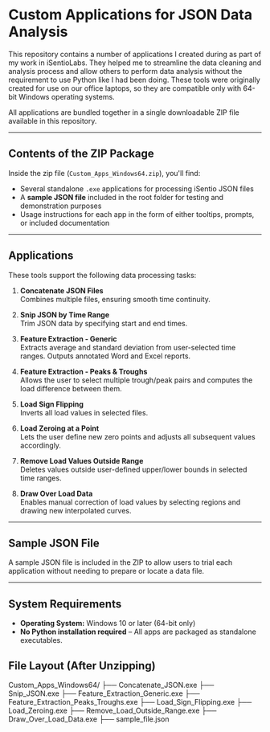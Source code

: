 # Custom Applications for JSON Data Analysis

This repository contains a number of applications I created during as part of my work in iSentioLabs. They helped me to streamline the data cleaning and analysis process and allow others to perform data analysis without the requirement to use Python like I had been doing. These tools were originally created for use on our office laptops, so they are compatible only with 64-bit Windows operating systems.

All applications are bundled together in a single downloadable ZIP file available in this repository.

---

## Contents of the ZIP Package

Inside the zip file (`Custom_Apps_Windows64.zip`), you'll find:

- Several standalone `.exe` applications for processing iSentio JSON files
- A **sample JSON file** included in the root folder for testing and demonstration purposes
- Usage instructions for each app in the form of either tooltips, prompts, or included documentation

---

## Applications

These tools support the following data processing tasks:

1. **Concatenate JSON Files**  
   Combines multiple files, ensuring smooth time continuity.

2. **Snip JSON by Time Range**  
   Trim JSON data by specifying start and end times. 

3. **Feature Extraction - Generic**  
   Extracts average and standard deviation from user-selected time ranges. Outputs annotated Word and Excel reports.

4. **Feature Extraction - Peaks & Troughs**  
   Allows the user to select multiple trough/peak pairs and computes the load difference between them.

5. **Load Sign Flipping**  
   Inverts all load values in selected files.

6. **Load Zeroing at a Point**  
   Lets the user define new zero points and adjusts all subsequent values accordingly.

7. **Remove Load Values Outside Range**  
   Deletes values outside user-defined upper/lower bounds in selected time ranges.

8. **Draw Over Load Data**  
   Enables manual correction of load values by selecting regions and drawing new interpolated curves.

---

## Sample JSON File

A sample JSON file is included in the ZIP to allow users to trial each application without needing to prepare or locate a data file.

---

## System Requirements

- **Operating System:** Windows 10 or later (64-bit only)  
- **No Python installation required** – All apps are packaged as standalone executables.


## File Layout (After Unzipping)
Custom_Apps_Windows64/
├── Concatenate_JSON.exe
├── Snip_JSON.exe
├── Feature_Extraction_Generic.exe
├── Feature_Extraction_Peaks_Troughs.exe
├── Load_Sign_Flipping.exe
├── Load_Zeroing.exe
├── Remove_Load_Outside_Range.exe
├── Draw_Over_Load_Data.exe
├── sample_file.json

